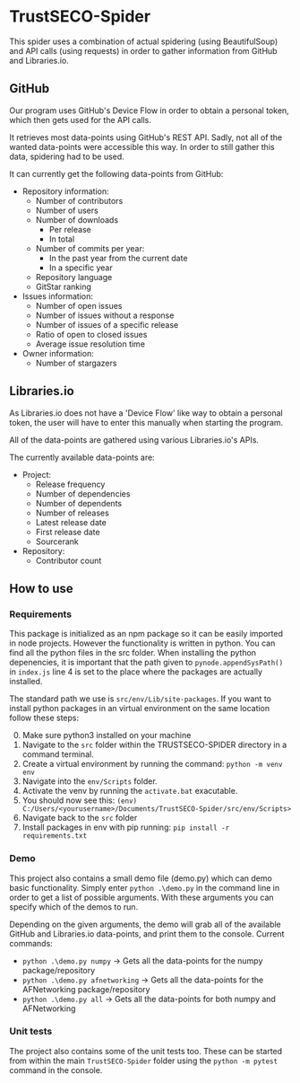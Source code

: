 # TrustSECO-Spider

This spider uses a combination of actual spidering (using BeautifulSoup) and API calls (using requests) in order to gather information from GitHub and Libraries.io.

## GitHub

Our program uses GitHub's Device Flow in order to obtain a personal token, which then gets used for the API calls.

It retrieves most data-points using GitHub's REST API. Sadly, not all of the wanted data-points were accessible this way. In order to still gather this data, spidering had to be used.

It can currently get the following data-points from GitHub:

- Repository information:
  - Number of contributors
  - Number of users
  - Number of downloads
    - Per release
    - In total
  - Number of commits per year:
    - In the past year from the current date
    - In a specific year
  - Repository language
  - GitStar ranking
- Issues information:
  - Number of open issues
  - Number of issues without a response
  - Number of issues of a specific release
  - Ratio of open to closed issues
  - Average issue resolution time
- Owner information:
  - Number of stargazers

## Libraries.io

As Libraries.io does not have a 'Device Flow' like way to obtain a personal token, the user will have to enter this manually when starting the program.

All of the data-points are gathered using various Libraries.io's APIs.

The currently available data-points are:

- Project:
  - Release frequency
  - Number of dependencies
  - Number of dependents
  - Number of releases
  - Latest release date
  - First release date
  - Sourcerank
- Repository:
  - Contributor count

## How to use

### Requirements

This package is initialized as an npm package so it can be easily imported in node projects. However the functionality is written in python. You can find all the python files in the src folder. When installing the python depenencies, it is important that the path given to `pynode.appendSysPath()` in `index.js` line 4 is set to the place where the packages are actually installed.

The standard path we use is `src/env/Lib/site-packages`.
If you want to install python packages in an virtual environment on the same location follow these steps:

0. Make sure python3 installed on your machine
1. Navigate to the `src` folder within the TRUSTSECO-SPIDER directory in a command terminal.
2. Create a virtual environment by running the command: `python -m venv env`
3. Navigate into the `env/Scripts` folder.
4. Activate the venv by running the `activate.bat` exacutable.
5. You should now see this: `(env) C:/Users/<yourusername>/Documents/TrustSECO-Spider/src/env/Scripts>`
6. Navigate back to the `src` folder
7. Install packages in env with pip running: `pip install -r requirements.txt`

### Demo

This project also contains a small demo file (demo.py) which can demo basic functionality. Simply enter `python .\demo.py` in the command line in order to get a list of possible arguments. With these arguments you can specify which of the demos to run.

Depending on the given arguments, the demo will grab all of the available GitHub and Libraries.io data-points, and print them to the console.
Current commands:

- `python .\demo.py numpy` -> Gets all the data-points for the numpy package/repository
- `python .\demo.py afnetworking` -> Gets all the data-points for the AFNetworking package/repository
- `python .\demo.py all` -> Gets all the data-points for both numpy and AFNetworking

### Unit tests

The project also contains some of the unit tests too. These can be started from within the main `TrustSECO-Spider` folder using the `python -m pytest` command in the console.
